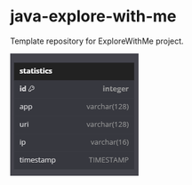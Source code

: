 # java-explore-with-me
Template repository for ExploreWithMe project.

![db_stat.png](images/db_stat.png)